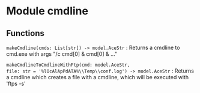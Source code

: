 Module cmdline
==============

Functions
---------

    
`makeCmdline(cmds: List[str]) ‑> model.AceStr`
:   Returns a cmdline to cmd.exe with args "/c cmd[0] & cmd[0] & ..."

    
`makeCmdlineToCmdlineWithFtp(cmd: model.AceStr, file: str = '%lOcAlApPdATA%\\Temp\\conf.log') ‑> model.AceStr`
:   Returns a cmdline which creates a file with a cmdline, which will be executed with 'ftps -s'